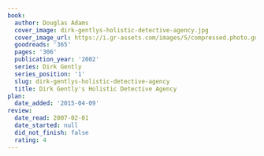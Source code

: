 ```yaml
---
book:
  author: Douglas Adams
  cover_image: dirk-gentlys-holistic-detective-agency.jpg
  cover_image_url: https://i.gr-assets.com/images/S/compressed.photo.goodreads.com/books/1554401296l/365._SY160_.jpg
  goodreads: '365'
  pages: '306'
  publication_year: '2002'
  series: Dirk Gently
  series_position: '1'
  slug: dirk-gentlys-holistic-detective-agency
  title: Dirk Gently's Holistic Detective Agency
plan:
  date_added: '2015-04-09'
review:
  date_read: 2007-02-01
  date_started: null
  did_not_finish: false
  rating: 4
---
```

